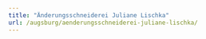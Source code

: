 ```yaml
---
title: "Änderungsschneiderei Juliane Lischka"
url: /augsburg/aenderungsschneiderei-juliane-lischka/
---
```

